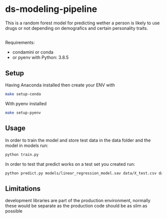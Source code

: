 # ds-modeling-pipeline
This is a random forest model for predicting wether a person is likely to use drugs or not depending on demografics and certain personality traits.



##
Requirements:
- condamini or conda
- or pyenv with Python: 3.8.5

## Setup
Having Anaconda installed then create your ENV with

```bash
make setup-conda
```

With pyenv installed

```bash
make setup-pyenv
```

## Usage

In order to train the model and store test data in the data folder and the model in models run:

```bash
python train.py  
```

In order to test that predict works on a test set you created run:

```bash
python predict.py models/linear_regression_model.sav data/X_test.csv data/y_test.csv
```

## Limitations

development libraries are part of the production environment, normally these would be separate as the production code should be as slim as possible